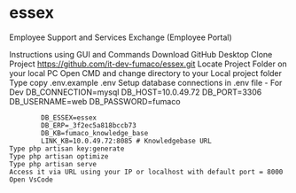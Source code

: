 # essex
Employee Support and Services Exchange (Employee Portal)

Instructions using GUI and Commands
    Download GitHub Desktop
    Clone Project https://github.com/it-dev-fumaco/essex.git
    Locate Project Folder on your local PC
    Open CMD and change directory to your Local project folder
    Type copy .env.example .env
    Setup database connections in .env file
         - For Dev
            DB_CONNECTION=mysql
            DB_HOST=10.0.49.72
            DB_PORT=3306
            DB_USERNAME=web
            DB_PASSWORD=fumaco
            
            DB_ESSEX=essex
            DB_ERP=_3f2ec5a818bccb73
            DB_KB=fumaco_knowledge_base
            LINK_KB=10.0.49.72:8085 # Knowledgebase URL
    Type php artisan key:generate
    Type php artisan optimize
    Type php artisan serve
    Access it via URL using your IP or localhost with default port = 8000
    Open VsCode
